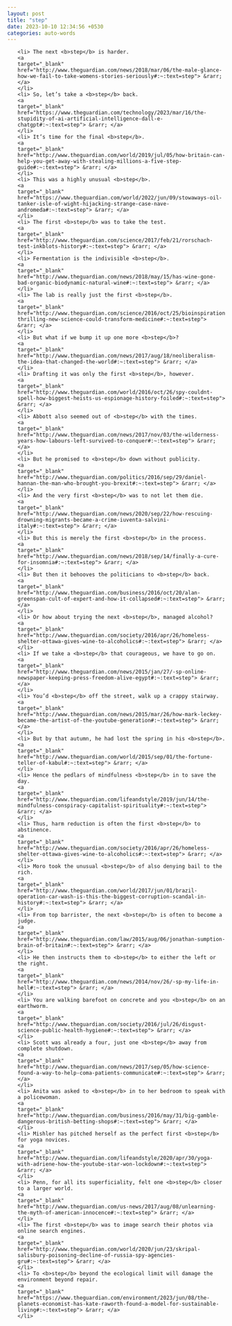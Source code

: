 ```yaml
---
layout: post
title: "step"
date: 2023-10-10 12:34:56 +0530
categories: auto-words
---
```

<ol>

    <li> The next <b>step</b> is harder.
    <a 
    target="_blank" 
    href="http://www.theguardian.com/news/2018/mar/06/the-male-glance-how-we-fail-to-take-womens-stories-seriously#:~:text=step"> &rarr; </a>
    </li>
    <li> So, let’s take a <b>step</b> back.
    <a 
    target="_blank" 
    href="https://www.theguardian.com/technology/2023/mar/16/the-stupidity-of-ai-artificial-intelligence-dall-e-chatgpt#:~:text=step"> &rarr; </a>
    </li>
    <li> It’s time for the final <b>step</b>.
    <a 
    target="_blank" 
    href="http://www.theguardian.com/world/2019/jul/05/how-britain-can-help-you-get-away-with-stealing-millions-a-five-step-guide#:~:text=step"> &rarr; </a>
    </li>
    <li> This was a highly unusual <b>step</b>.
    <a 
    target="_blank" 
    href="https://www.theguardian.com/world/2022/jun/09/stowaways-oil-tanker-isle-of-wight-hijacking-strange-case-nave-andromeda#:~:text=step"> &rarr; </a>
    </li>
    <li> The first <b>step</b> was to take the test.
    <a 
    target="_blank" 
    href="http://www.theguardian.com/science/2017/feb/21/rorschach-test-inkblots-history#:~:text=step"> &rarr; </a>
    </li>
    <li> Fermentation is the indivisible <b>step</b>.
    <a 
    target="_blank" 
    href="http://www.theguardian.com/news/2018/may/15/has-wine-gone-bad-organic-biodynamic-natural-wine#:~:text=step"> &rarr; </a>
    </li>
    <li> The lab is really just the first <b>step</b>.
    <a 
    target="_blank" 
    href="http://www.theguardian.com/science/2016/oct/25/bioinspiration-thrilling-new-science-could-transform-medicine#:~:text=step"> &rarr; </a>
    </li>
    <li> But what if we bump it up one more <b>step</b>?
    <a 
    target="_blank" 
    href="http://www.theguardian.com/news/2017/aug/18/neoliberalism-the-idea-that-changed-the-world#:~:text=step"> &rarr; </a>
    </li>
    <li> Drafting it was only the first <b>step</b>, however.
    <a 
    target="_blank" 
    href="http://www.theguardian.com/world/2016/oct/26/spy-couldnt-spell-how-biggest-heists-us-espionage-history-foiled#:~:text=step"> &rarr; </a>
    </li>
    <li> Abbott also seemed out of <b>step</b> with the times.
    <a 
    target="_blank" 
    href="http://www.theguardian.com/news/2017/nov/03/the-wilderness-years-how-labours-left-survived-to-conquer#:~:text=step"> &rarr; </a>
    </li>
    <li> But he promised to <b>step</b> down without publicity.
    <a 
    target="_blank" 
    href="http://www.theguardian.com/politics/2016/sep/29/daniel-hannan-the-man-who-brought-you-brexit#:~:text=step"> &rarr; </a>
    </li>
    <li> And the very first <b>step</b> was to not let them die.
    <a 
    target="_blank" 
    href="http://www.theguardian.com/news/2020/sep/22/how-rescuing-drowning-migrants-became-a-crime-iuventa-salvini-italy#:~:text=step"> &rarr; </a>
    </li>
    <li> But this is merely the first <b>step</b> in the process.
    <a 
    target="_blank" 
    href="http://www.theguardian.com/news/2018/sep/14/finally-a-cure-for-insomnia#:~:text=step"> &rarr; </a>
    </li>
    <li> But then it behooves the politicians to <b>step</b> back.
    <a 
    target="_blank" 
    href="http://www.theguardian.com/business/2016/oct/20/alan-greenspan-cult-of-expert-and-how-it-collapsed#:~:text=step"> &rarr; </a>
    </li>
    <li> Or how about trying the next <b>step</b>, managed alcohol?
    <a 
    target="_blank" 
    href="http://www.theguardian.com/society/2016/apr/26/homeless-shelter-ottawa-gives-wine-to-alcoholics#:~:text=step"> &rarr; </a>
    </li>
    <li> If we take a <b>step</b> that courageous, we have to go on.
    <a 
    target="_blank" 
    href="http://www.theguardian.com/news/2015/jan/27/-sp-online-newspaper-keeping-press-freedom-alive-egypt#:~:text=step"> &rarr; </a>
    </li>
    <li> You’d <b>step</b> off the street, walk up a crappy stairway.
    <a 
    target="_blank" 
    href="http://www.theguardian.com/news/2015/mar/26/how-mark-leckey-became-the-artist-of-the-youtube-generation#:~:text=step"> &rarr; </a>
    </li>
    <li> But by that autumn, he had lost the spring in his <b>step</b>.
    <a 
    target="_blank" 
    href="http://www.theguardian.com/world/2015/sep/01/the-fortune-teller-of-kabul#:~:text=step"> &rarr; </a>
    </li>
    <li> Hence the pedlars of mindfulness <b>step</b> in to save the day.
    <a 
    target="_blank" 
    href="http://www.theguardian.com/lifeandstyle/2019/jun/14/the-mindfulness-conspiracy-capitalist-spirituality#:~:text=step"> &rarr; </a>
    </li>
    <li> Thus, harm reduction is often the first <b>step</b> to abstinence.
    <a 
    target="_blank" 
    href="http://www.theguardian.com/society/2016/apr/26/homeless-shelter-ottawa-gives-wine-to-alcoholics#:~:text=step"> &rarr; </a>
    </li>
    <li> Moro took the unusual <b>step</b> of also denying bail to the rich.
    <a 
    target="_blank" 
    href="http://www.theguardian.com/world/2017/jun/01/brazil-operation-car-wash-is-this-the-biggest-corruption-scandal-in-history#:~:text=step"> &rarr; </a>
    </li>
    <li> From top barrister, the next <b>step</b> is often to become a judge.
    <a 
    target="_blank" 
    href="http://www.theguardian.com/law/2015/aug/06/jonathan-sumption-brain-of-britain#:~:text=step"> &rarr; </a>
    </li>
    <li> He then instructs them to <b>step</b> to either the left or the right.
    <a 
    target="_blank" 
    href="http://www.theguardian.com/news/2014/nov/26/-sp-my-life-in-hell#:~:text=step"> &rarr; </a>
    </li>
    <li> You are walking barefoot on concrete and you <b>step</b> on an earthworm.
    <a 
    target="_blank" 
    href="http://www.theguardian.com/society/2016/jul/26/disgust-science-public-health-hygiene#:~:text=step"> &rarr; </a>
    </li>
    <li> Scott was already a four, just one <b>step</b> away from complete shutdown.
    <a 
    target="_blank" 
    href="http://www.theguardian.com/news/2017/sep/05/how-science-found-a-way-to-help-coma-patients-communicate#:~:text=step"> &rarr; </a>
    </li>
    <li> Anita was asked to <b>step</b> in to her bedroom to speak with a policewoman.
    <a 
    target="_blank" 
    href="http://www.theguardian.com/business/2016/may/31/big-gamble-dangerous-british-betting-shops#:~:text=step"> &rarr; </a>
    </li>
    <li> Mishler has pitched herself as the perfect first <b>step</b> for yoga novices.
    <a 
    target="_blank" 
    href="http://www.theguardian.com/lifeandstyle/2020/apr/30/yoga-with-adriene-how-the-youtube-star-won-lockdown#:~:text=step"> &rarr; </a>
    </li>
    <li> Penn, for all its superficiality, felt one <b>step</b> closer to a larger world.
    <a 
    target="_blank" 
    href="http://www.theguardian.com/us-news/2017/aug/08/unlearning-the-myth-of-american-innocence#:~:text=step"> &rarr; </a>
    </li>
    <li> The first <b>step</b> was to image search their photos via online search engines.
    <a 
    target="_blank" 
    href="http://www.theguardian.com/world/2020/jun/23/skripal-salisbury-poisoning-decline-of-russia-spy-agencies-gru#:~:text=step"> &rarr; </a>
    </li>
    <li> To <b>step</b> beyond the ecological limit will damage the environment beyond repair.
    <a 
    target="_blank" 
    href="https://www.theguardian.com/environment/2023/jun/08/the-planets-economist-has-kate-raworth-found-a-model-for-sustainable-living#:~:text=step"> &rarr; </a>
    </li>